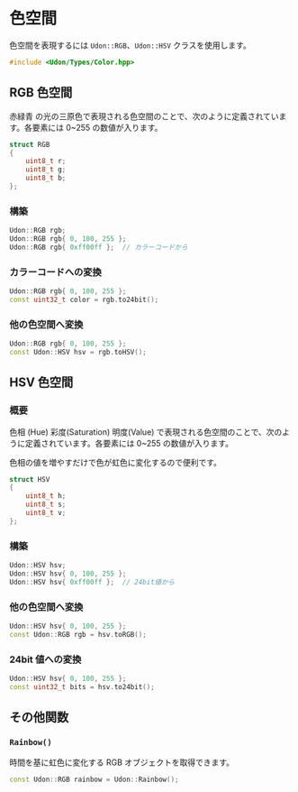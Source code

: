 # 色空間

色空間を表現するには `Udon::RGB`、`Udon::HSV` クラスを使用します。

```cpp
#include <Udon/Types/Color.hpp>
```

## RGB 色空間

赤緑青 の光の三原色で表現される色空間のことで、次のように定義されています。各要素には 0~255 の数値が入ります。

```cpp
struct RGB
{
    uint8_t r;
    uint8_t g;
    uint8_t b;
};
```

### 構築

```cpp
Udon::RGB rgb;
Udon::RGB rgb{ 0, 100, 255 };
Udon::RGB rgb{ 0xff00ff };  // カラーコードから
```

### カラーコードへの変換

```cpp
Udon::RGB rgb{ 0, 100, 255 };
const uint32_t color = rgb.to24bit();
```

### 他の色空間へ変換

```cpp
Udon::RGB rgb{ 0, 100, 255 };
const Udon::HSV hsv = rgb.toHSV();
```

## HSV 色空間

### 概要

色相 (Hue) 彩度(Saturation) 明度(Value) で表現される色空間のことで、次のように定義されています。各要素には 0~255 の数値が入ります。

色相の値を増やすだけで色が虹色に変化するので便利です。

```cpp
struct HSV
{
    uint8_t h;
    uint8_t s;
    uint8_t v;
};
```

### 構築

```cpp
Udon::HSV hsv;
Udon::HSV hsv{ 0, 100, 255 };
Udon::HSV hsv{ 0xff00ff };  // 24bit値から
```

### 他の色空間へ変換

```cpp
Udon::HSV hsv{ 0, 100, 255 };
const Udon::RGB rgb = hsv.toRGB();
```

### 24bit 値への変換

```cpp
Udon::HSV hsv{ 0, 100, 255 };
const uint32_t bits = hsv.to24bit();
```

## その他関数

### `Rainbow()`

時間を基に虹色に変化する RGB オブジェクトを取得できます。

```cpp
const Udon::RGB rainbow = Udon::Rainbow();
```
